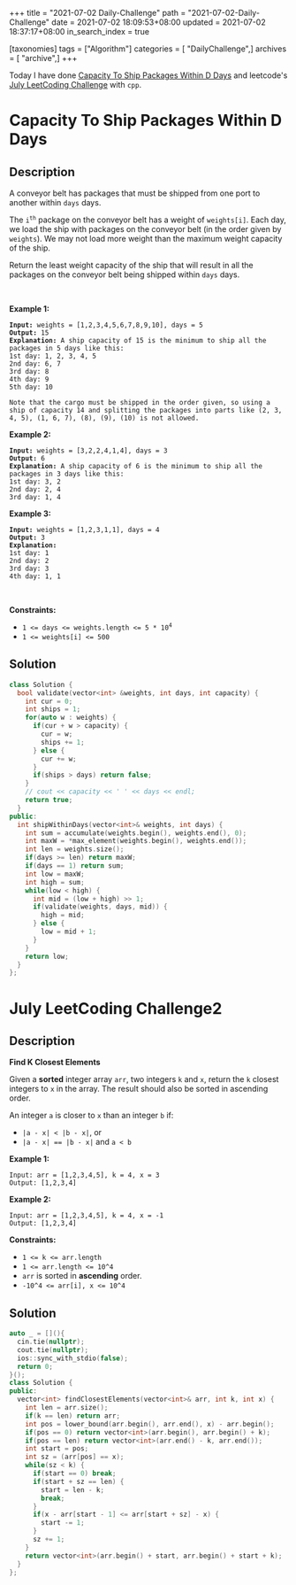 +++
title = "2021-07-02 Daily-Challenge"
path = "2021-07-02-Daily-Challenge"
date = 2021-07-02 18:09:53+08:00
updated = 2021-07-02 18:37:17+08:00
in_search_index = true

[taxonomies]
tags = ["Algorithm"]
categories = [ "DailyChallenge",]
archives = [ "archive",]
+++

Today I have done [Capacity To Ship Packages Within D Days](https://leetcode.com/problems/capacity-to-ship-packages-within-d-days/description/) and leetcode's [July LeetCoding Challenge](https://leetcode.com/explore/challenge/card/july-leetcoding-challenge-2021/608/week-1-july-1st-july-7th/3800/) with `cpp`.

<!-- more -->

# Capacity To Ship Packages Within D Days

## Description

<p>A conveyor belt has packages that must be shipped from one port to another within <code>days</code> days.</p>

<p>The <code>i<sup>th</sup></code> package on the conveyor belt has a weight of <code>weights[i]</code>. Each day, we load the ship with packages on the conveyor belt (in the order given by <code>weights</code>). We may not load more weight than the maximum weight capacity of the ship.</p>

<p>Return the least weight capacity of the ship that will result in all the packages on the conveyor belt being shipped within <code>days</code> days.</p>

<p>&nbsp;</p>
<p><strong>Example 1:</strong></p>

<pre><code><strong>Input:</strong> weights = [1,2,3,4,5,6,7,8,9,10], days = 5
<strong>Output:</strong> 15
<strong>Explanation:</strong> A ship capacity of 15 is the minimum to ship all the packages in 5 days like this:
1st day: 1, 2, 3, 4, 5
2nd day: 6, 7
3rd day: 8
4th day: 9
5th day: 10

Note that the cargo must be shipped in the order given, so using a ship of capacity 14 and splitting the packages into parts like (2, 3, 4, 5), (1, 6, 7), (8), (9), (10) is not allowed.
</code></pre>

<p><strong>Example 2:</strong></p>

<pre><code><strong>Input:</strong> weights = [3,2,2,4,1,4], days = 3
<strong>Output:</strong> 6
<strong>Explanation:</strong> A ship capacity of 6 is the minimum to ship all the packages in 3 days like this:
1st day: 3, 2
2nd day: 2, 4
3rd day: 1, 4
</code></pre>

<p><strong>Example 3:</strong></p>

<pre><code><strong>Input:</strong> weights = [1,2,3,1,1], days = 4
<strong>Output:</strong> 3
<strong>Explanation:</strong>
1st day: 1
2nd day: 2
3rd day: 3
4th day: 1, 1
</code></pre>

<p>&nbsp;</p>
<p><strong>Constraints:</strong></p>

<ul>
	<li><code>1 &lt;= days &lt;= weights.length &lt;= 5 * 10<sup>4</sup></code></li>
	<li><code>1 &lt;= weights[i] &lt;= 500</code></li>
</ul>

## Solution

``` cpp
class Solution {
  bool validate(vector<int> &weights, int days, int capacity) {
    int cur = 0;
    int ships = 1;
    for(auto w : weights) {
      if(cur + w > capacity) {
        cur = w;
        ships += 1;
      } else {
        cur += w;
      }
      if(ships > days) return false;
    }
    // cout << capacity << ' ' << days << endl;
    return true;
  }
public:
  int shipWithinDays(vector<int>& weights, int days) {
    int sum = accumulate(weights.begin(), weights.end(), 0);
    int maxW = *max_element(weights.begin(), weights.end());
    int len = weights.size();
    if(days >= len) return maxW;
    if(days == 1) return sum;
    int low = maxW;
    int high = sum;
    while(low < high) {
      int mid = (low + high) >> 1;
      if(validate(weights, days, mid)) {
        high = mid;
      } else {
        low = mid + 1;
      }
    }
    return low;
  }
};
```

# July LeetCoding Challenge2

## Description

**Find K Closest Elements**

Given a **sorted** integer array `arr`, two integers `k` and `x`, return the `k` closest integers to `x` in the array. The result should also be sorted in ascending order.

An integer `a` is closer to `x` than an integer `b` if:

- `|a - x| < |b - x|`, or
- `|a - x| == |b - x|` and `a < b`

 

**Example 1:**

```
Input: arr = [1,2,3,4,5], k = 4, x = 3
Output: [1,2,3,4]
```

**Example 2:**

```
Input: arr = [1,2,3,4,5], k = 4, x = -1
Output: [1,2,3,4]
```

 

**Constraints:**

- `1 <= k <= arr.length`
- `1 <= arr.length <= 10^4`
- `arr` is sorted in **ascending** order.
- `-10^4 <= arr[i], x <= 10^4`

## Solution

``` cpp
auto _ = [](){
  cin.tie(nullptr);
  cout.tie(nullptr);
  ios::sync_with_stdio(false);
  return 0;
}();
class Solution {
public:
  vector<int> findClosestElements(vector<int>& arr, int k, int x) {
    int len = arr.size();
    if(k == len) return arr;
    int pos = lower_bound(arr.begin(), arr.end(), x) - arr.begin();
    if(pos == 0) return vector<int>(arr.begin(), arr.begin() + k);
    if(pos == len) return vector<int>(arr.end() - k, arr.end());
    int start = pos;
    int sz = (arr[pos] == x);
    while(sz < k) {
      if(start == 0) break;
      if(start + sz == len) {
        start = len - k;
        break;
      }
      if(x - arr[start - 1] <= arr[start + sz] - x) {
        start -= 1;
      }
      sz += 1;
    }
    return vector<int>(arr.begin() + start, arr.begin() + start + k);
  }
};
```
